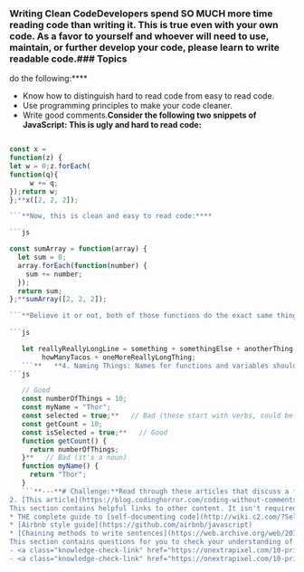 ### Writing Clean Code**Developers spend SO MUCH more time reading code than writing it.  This is true even with your own code.  As a favor to yourself and whoever will need to use, maintain, or further develop your code, please learn to write readable code.**###  Topics
  do the following:****
- Know how to distinguish hard to read code from easy to read code.
- Use programming principles to make your code cleaner.
- Write good comments.**Consider the following two snippets of JavaScript:  **This is ugly and hard to read code:****

```js

const x =
function(z) {
let w = 0;z.forEach(
function(q){
     w += q;
});return w;
};**x([2, 2, 2]);

```**Now, this is clean and easy to read code:****

```js

const sumArray = function(array) {
  let sum = 0;
  array.forEach(function(number) {
    sum += number;
  });
  return sum;
};**sumArray([2, 2, 2]);

```**Believe it or not, both of those functions do the exact same thing \(in the exact same way!\), and both of them are perfectly valid code, but obviously the second one is much easier to follow.  Imagine you're working on a project with someone else and they've written the first function... how long is it going to take you to figure out what's going on there so you can do your work?  Imagine you're working on a project all by yourself and YOU wrote the first function a week or two ago... chances are good that you aren't going to remember exactly what you were up to there and it's _still_ going to take you a good while to figure it all out again.**The second one, however, is much easier to follow.  Even if you don't know exactly what everything in the code is doing, things are named clearly enough that you could guess, and the indentation is consistent enough that it's easy to parse the different parts of the function.**There are many different opinions on what constitutes great JavaScript code.  The most important thing is just that you're consistent.  The war between coders that use tabs and coders that use spaces to indent their code is so engrained that [it's essentially a joke by now](https://www.youtube.com/watch?v=SsoOG6ZeyUI), but it doesn't _really_ matter as long as you're consistent.**### Rules of Thumb**1. Indentation: It doesn't _really_ matter what style of indentation you use.  Various JS style-guides recommend different options, and one is not really superior to the other.  What _is_ important, however, is consistency.  In our examples we will use 2 spaces for indentation.**2. Semicolons: Semicolons are _mostly_ optional in JavaScript because the JS compiler will automatically insert them if they are omitted. This functionality CAN break in certain situations leading to bugs in your code so it is better to get used to adding semi-colons.  Just do it!**3. Line length: Again, different style guides will recommend different options for this one, but just about ALL of them suggest limiting the length of each line of code.  This rule is not quite as strict as some of the others, but as a general rule, your code will be easier to read if you manually break lines that are longer than about 80 characters.  Many code editors have a line in the display to show when you have crossed this threshold.   When manually breaking lines, you should indent the second line __2__ levels, and should try to break immediately _after_ an operator or comma:****
   
```js

   let reallyReallyLongLine = something + somethingElse + anotherThing +
   		howManyTacos + oneMoreReallyLongThing;
   ```**   ​**4. Naming Things: Names for functions and variables should be descriptive.  Always use camelCase.  To keep things consistent and easy to read, variables should always begin with a noun or an adjective (that is, a noun phrase) and functions with a verb.  It is ok to use single characters as variable names in the context of a loop or a callback function, but not elsewhere.**   
```js

   // Good
   const numberOfThings = 10;
   const myName = "Thor";
   const selected = true;**   // Bad (these start with verbs, could be confused for functions)
   const getCount = 10;
   const isSelected = true;**   // Good
   function getCount() {
     return numberOfThings;
   }**   // Bad (it's a noun)
   function myName() {
     return "Thor";
   }
   ```**---**# Challenge:**Read through these articles that discuss a few elements of writing good clean code.**1. [This list of clean-code tips](https://onextrapixel.com/10-principles-for-keeping-your-programming-code-clean/).
2. [This article](https://blog.codinghorror.com/coding-without-comments/), [and this one too](https://blog.codinghorror.com/code-tells-you-how-comments-tell-you-why/) about the role of comments in your code.**### Additional Resources
This section contains helpful links to other content. It isn't required, so consider it supplemental.*** [A nice op-ed](https://www.martinfowler.com/bliki/CodeAsDocumentation.html)
* THE complete guide to [self-documenting code](http://wiki.c2.com/?SelfDocumentingCode)
* [Airbnb style guide](https://github.com/airbnb/javascript)  
* [Chaining methods to write sentences](https://web.archive.org/web/20190211152543/https://javascriptissexy.com/beautiful-javascript-easily-create-chainable-cascading-methods-for-expressiveness/)   **### Knowledge check
This section contains questions for you to check your understanding of this lesson. If you're having trouble answering the questions below on your own, review the material above to find the answer.**- <a class="knowledge-check-link" href="#writing-clean-code">Why is it important to write clean code?</a>
- <a class="knowledge-check-link" href="https://onextrapixel.com/10-principles-for-keeping-your-programming-code-clean/">Name 5 clean code principles previously mentioned</a>
- <a class="knowledge-check-link" href="https://onextrapixel.com/10-principles-for-keeping-your-programming-code-clean/">What is the difference between good comments and bad comments?</a>
